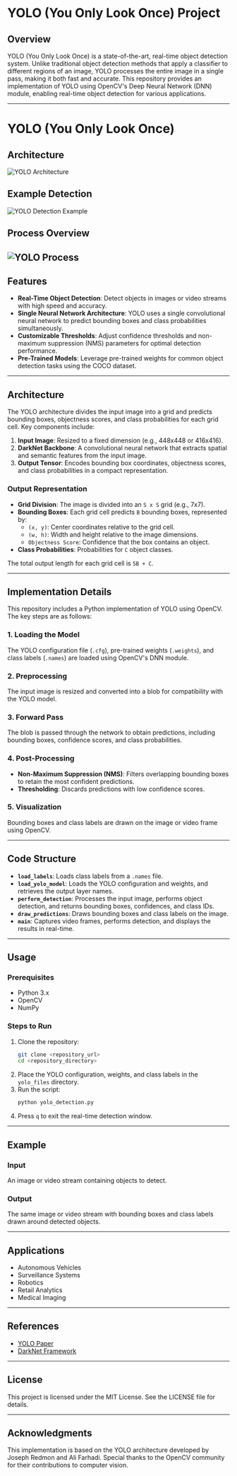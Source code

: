 # YOLO (You Only Look Once) Project

## Overview
YOLO (You Only Look Once) is a state-of-the-art, real-time object detection system. Unlike traditional object detection methods that apply a classifier to different regions of an image, YOLO processes the entire image in a single pass, making it both fast and accurate. This repository provides an implementation of YOLO using OpenCV's Deep Neural Network (DNN) module, enabling real-time object detection for various applications.

---
# YOLO (You Only Look Once)

## Architecture
![YOLO Architecture](images/YOLO_V1.PNG)

## Example Detection
![YOLO Detection Example](images/1.PNG)

## Process Overview
![YOLO Process](images/YOLO.PNG)
---


## Features
- **Real-Time Object Detection**: Detect objects in images or video streams with high speed and accuracy.
- **Single Neural Network Architecture**: YOLO uses a single convolutional neural network to predict bounding boxes and class probabilities simultaneously.
- **Customizable Thresholds**: Adjust confidence thresholds and non-maximum suppression (NMS) parameters for optimal detection performance.
- **Pre-Trained Models**: Leverage pre-trained weights for common object detection tasks using the COCO dataset.

---

## Architecture
The YOLO architecture divides the input image into a grid and predicts bounding boxes, objectness scores, and class probabilities for each grid cell. Key components include:
1. **Input Image**: Resized to a fixed dimension (e.g., 448x448 or 416x416).
2. **DarkNet Backbone**: A convolutional neural network that extracts spatial and semantic features from the input image.
3. **Output Tensor**: Encodes bounding box coordinates, objectness scores, and class probabilities in a compact representation.

### Output Representation
- **Grid Division**: The image is divided into an `S x S` grid (e.g., 7x7).
- **Bounding Boxes**: Each grid cell predicts `B` bounding boxes, represented by:
  - `(x, y)`: Center coordinates relative to the grid cell.
  - `(w, h)`: Width and height relative to the image dimensions.
  - `Objectness Score`: Confidence that the box contains an object.
- **Class Probabilities**: Probabilities for `C` object classes.

The total output length for each grid cell is `5B + C`.

---

## Implementation Details
This repository includes a Python implementation of YOLO using OpenCV. The key steps are as follows:

### 1. Loading the Model
The YOLO configuration file (`.cfg`), pre-trained weights (`.weights`), and class labels (`.names`) are loaded using OpenCV's DNN module.

### 2. Preprocessing
The input image is resized and converted into a blob for compatibility with the YOLO model.

### 3. Forward Pass
The blob is passed through the network to obtain predictions, including bounding boxes, confidence scores, and class probabilities.

### 4. Post-Processing
- **Non-Maximum Suppression (NMS)**: Filters overlapping bounding boxes to retain the most confident predictions.
- **Thresholding**: Discards predictions with low confidence scores.

### 5. Visualization
Bounding boxes and class labels are drawn on the image or video frame using OpenCV.

---

## Code Structure
- **`load_labels`**: Loads class labels from a `.names` file.
- **`load_yolo_model`**: Loads the YOLO configuration and weights, and retrieves the output layer names.
- **`perform_detection`**: Processes the input image, performs object detection, and returns bounding boxes, confidences, and class IDs.
- **`draw_predictions`**: Draws bounding boxes and class labels on the image.
- **`main`**: Captures video frames, performs detection, and displays the results in real-time.

---

## Usage
### Prerequisites
- Python 3.x
- OpenCV
- NumPy

### Steps to Run
1. Clone the repository:
   ```bash
   git clone <repository_url>
   cd <repository_directory>
   ```
2. Place the YOLO configuration, weights, and class labels in the `yolo_files` directory.
3. Run the script:
   ```bash
   python yolo_detection.py
   ```
4. Press `q` to exit the real-time detection window.

---

## Example
### Input
An image or video stream containing objects to detect.

### Output
The same image or video stream with bounding boxes and class labels drawn around detected objects.

---

## Applications
- Autonomous Vehicles
- Surveillance Systems
- Robotics
- Retail Analytics
- Medical Imaging

---

## References
- [YOLO Paper](https://arxiv.org/abs/1506.02640)
- [DarkNet Framework](https://pjreddie.com/darknet/)

---

## License
This project is licensed under the MIT License. See the LICENSE file for details.

---

## Acknowledgments
This implementation is based on the YOLO architecture developed by Joseph Redmon and Ali Farhadi. Special thanks to the OpenCV community for their contributions to computer vision.
